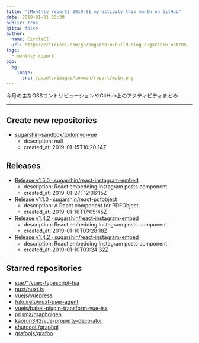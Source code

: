 ```yaml
---
title: "[Monthly report] 2019-01 my activity this month on GitHub"
date: 2019-01-31 23:30
public: true
qiita: false
author:
  name: CircleCI
  url: https://circleci.com/gh/sugarshin/build.blog.sugarshin.net/85
tags:
  - monthly report
ogp:
  og:
    image:
      src: /assets/images/common/report/main.png
---
```


今月の主なOSSコントリビューションやGitHub上のアクティビティまとめ

***

## Create new repositories

- [sugarshin-sandbox/todomvc-vue](https://github.com/sugarshin-sandbox/todomvc-vue)
  - description: null
  - created_at: 2019-01-15T10:20:14Z

## Releases

- [Release v1.5.0 · sugarshin/react-instagram-embed](https://github.com/sugarshin/react-instagram-embed/releases/tag/v1.5.0)
  - description: React embedding Instagram posts component
  - created_at: 2019-01-27T12:06:15Z
- [Release v1.1.0 · sugarshin/react-pdfobject](https://github.com/sugarshin/react-pdfobject/releases/tag/v1.1.0)
  - description: A React component for PDFObject
  - created_at: 2019-01-16T17:05:45Z
- [Release v1.4.2 · sugarshin/react-instagram-embed](https://github.com/sugarshin/react-instagram-embed/releases/tag/v1.4.2)
  - description: React embedding Instagram posts component
  - created_at: 2019-01-10T03:28:18Z
- [Release v1.4.2 · sugarshin/react-instagram-embed](https://github.com/sugarshin/react-instagram-embed/releases/tag/v1.4.2)
  - description: React embedding Instagram posts component
  - created_at: 2019-01-10T03:24:32Z

## Starred repositories

- [sue71/vuex-typescript-fsa](https://github.com/sue71/vuex-typescript-fsa)
- [nuxt/nuxt.js](https://github.com/nuxt/nuxt.js)
- [vuejs/vuepress](https://github.com/vuejs/vuepress)
- [fukuiretu/nuxt-user-agent](https://github.com/fukuiretu/nuxt-user-agent)
- [vuejs/babel-plugin-transform-vue-jsx](https://github.com/vuejs/babel-plugin-transform-vue-jsx)
- [prisma/graphqlgen](https://github.com/prisma/graphqlgen)
- [kaorun343/vue-property-decorator](https://github.com/kaorun343/vue-property-decorator)
- [shurcooL/graphql](https://github.com/shurcooL/graphql)
- [grafoojs/grafoo](https://github.com/grafoojs/grafoo)

